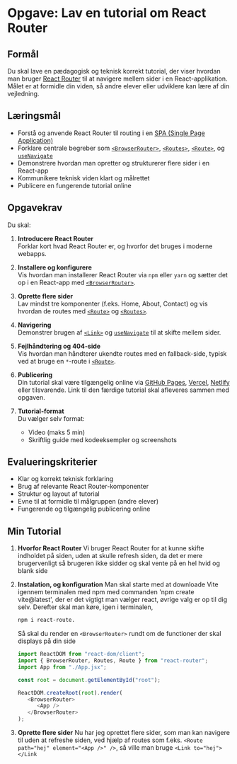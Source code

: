 # Opgave: Lav en tutorial om React Router

## Formål

Du skal lave en pædagogisk og teknisk korrekt tutorial, der viser hvordan man bruger [React Router](https://reactrouter.com/) til at navigere mellem sider i en React-applikation. Målet er at formidle din viden, så andre elever eller udviklere kan lære af din vejledning.

## Læringsmål

- Forstå og anvende React Router til routing i en [SPA (Single Page Application)](https://reactrouter.com/en/main/start/tutorial)
- Forklare centrale begreber som [`<BrowserRouter>`](https://reactrouter.com/en/main/router-components/browser-router), [`<Routes>`](https://reactrouter.com/en/main/router-components/routes), [`<Route>`](https://reactrouter.com/en/main/router-components/route), og [`useNavigate`](https://reactrouter.com/en/main/hooks/use-navigate)
- Demonstrere hvordan man opretter og strukturerer flere sider i en React-app
- Kommunikere teknisk viden klart og målrettet
- Publicere en fungerende tutorial online

## Opgavekrav

Du skal:

1. **Introducere React Router**  
   Forklar kort hvad React Router er, og hvorfor det bruges i moderne webapps.

2. **Installere og konfigurere**  
   Vis hvordan man installerer React Router via `npm` eller `yarn` og sætter det op i en React-app med [`<BrowserRouter>`](https://reactrouter.com/en/main/router-components/browser-router).

3. **Oprette flere sider**  
   Lav mindst tre komponenter (f.eks. Home, About, Contact) og vis hvordan de routes med [`<Route>`](https://reactrouter.com/en/main/router-components/route) og [`<Routes>`](https://reactrouter.com/en/main/router-components/routes).

4. **Navigering**  
   Demonstrer brugen af [`<Link>`](https://reactrouter.com/en/main/components/link) og [`useNavigate`](https://reactrouter.com/en/main/hooks/use-navigate) til at skifte mellem sider.

5. **Fejlhåndtering og 404-side**  
   Vis hvordan man håndterer ukendte routes med en fallback-side, typisk ved at bruge en `*`-route i [`<Route>`](https://reactrouter.com/en/main/router-components/route).

6. **Publicering**  
   Din tutorial skal være tilgængelig online via [GitHub Pages](https://docs.github.com/en/pages), [Vercel](https://vercel.com/docs), [Netlify](https://docs.netlify.com/) eller tilsvarende. Link til den færdige tutorial skal afleveres sammen med opgaven.

7. **Tutorial-format**  
   Du vælger selv format:
   - Video (maks 5 min)
   - Skriftlig guide med kodeeksempler og screenshots

## Evalueringskriterier

- Klar og korrekt teknisk forklaring
- Brug af relevante React Router-komponenter
- Struktur og layout af tutorial
- Evne til at formidle til målgruppen (andre elever)
- Fungerende og tilgængelig publicering online

## Min Tutorial
1. **Hvorfor React Router**
   Vi bruger React Router for at kunne skifte indholdet på siden, uden at skulle refresh siden, da det er mere brugervenligt så brugeren ikke sidder og skal vente på en hel hvid og blank side


2. **Instalation, og konfiguration**
   Man skal starte med at downloade Vite igennem terminalen med npm med commanden 'npm create vite@latest', der er det vigtigt man vælger react, øvrige valg er op til dig selv. Derefter skal man køre, igen i terminalen, 
   ```sh
   npm i react-route.
   ```

   Så skal du render en `<BrowserRouter>` rundt om de functioner der skal displays på din side
   
   ```js
   import ReactDOM from "react-dom/client";
   import { BrowserRouter, Routes, Route } from "react-router";
   import App from "./App.jsx";

   const root = document.getElementById("root");

   ReactDOM.createRoot(root).render(
      <BrowserRouter>
         <App />
      </BrowserRouter>
   );
   ```
3. **Oprette flere sider**
   Nu har jeg oprettet flere sider, som man kan navigere til uden at refreshe siden, ved hjælp af routes som f.eks. `<Route path="hej" element="<App />" />`, så ville man bruge `<Link to="hej"></Link`